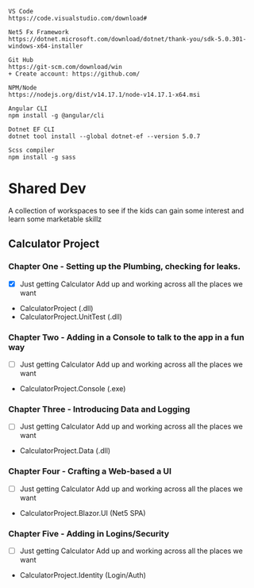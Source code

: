 ```
VS Code
https://code.visualstudio.com/download#

Net5 Fx Framework
https://dotnet.microsoft.com/download/dotnet/thank-you/sdk-5.0.301-windows-x64-installer

Git Hub
https://git-scm.com/download/win
+ Create account: https://github.com/

NPM/Node
https://nodejs.org/dist/v14.17.1/node-v14.17.1-x64.msi

Angular CLI
npm install -g @angular/cli

Dotnet EF CLI
dotnet tool install --global dotnet-ef --version 5.0.7

Scss compiler
npm install -g sass
```

# Shared Dev

A collection of workspaces to see if the kids can gain some interest and learn some marketable skillz

## Calculator Project

### Chapter One - Setting up the Plumbing, checking for leaks.

- [x] Just getting Calculator Add up and working across all the places we want

* CalculatorProject (.dll)
* CalculatorProject.UnitTest (.dll)

### Chapter Two - Adding in a Console to talk to the app in a fun way

- [ ] Just getting Calculator Add up and working across all the places we want

* CalculatorProject.Console (.exe)

### Chapter Three - Introducing Data and Logging

- [ ] Just getting Calculator Add up and working across all the places we want

* CalculatorProject.Data (.dll)

### Chapter Four - Crafting a Web-based a UI

- [ ] Just getting Calculator Add up and working across all the places we want

* CalculatorProject.Blazor.UI (Net5 SPA)


### Chapter Five - Adding in Logins/Security

- [ ] Just getting Calculator Add up and working across all the places we want

* CalculatorProject.Identity (Login/Auth)
